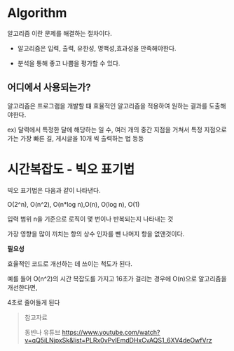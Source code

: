 # Algorithm

알고리즘 이란 문제를 해결하는 절차이다.

-   알고리즘은 입력, 출력, 유한성, 명백성,효과성을 만족해야한다.

-   분석을 통해 좋고 나쁨을 평가할 수 있다.

## 어디에서 사용되는가?

알고리즘은 프로그램을 개발할 떄 효율적인 알고리즘을 적용하여 원하는 결과를 도출해야한다.

ex) 달력에서 특정한 달에 해당하는 일 수, 여러 개의 중간 지점을 거쳐서 특정 지점으로 가는 가장 빠른 길, 게시글을 10개 씩 출력하는 법 등등

# 시간복잡도 - 빅오 표기법

빅오 표기법은 다음과 같이 나타낸다.

O(2^n), O(n^2), O(n\*log n),O(n), O(log n), O(1)

입력 범위 n을 기준으로 로직이 몇 번이나 반복되는지 나타내는 것

가장 영향을 많이 끼치는 항의 상수 인자를 뺀 나머지 항을 없앤것이다.

**필요성**

효율적인 코드로 개선하는 데 쓰이는 척도가 된다.

예를 들어 O(n^2)의 시간 복잡도를 가지고 16초가 걸리는 경우에
O(n)으로 알고리즘을 개선한다면,

4초로 줄어들게 된다

> 참고자료
>
> 동빈나 유튜브
> https://www.youtube.com/watch?v=qQ5iLNjpxSk&list=PLRx0vPvlEmdDHxCvAQS1_6XV4deOwfVrz

